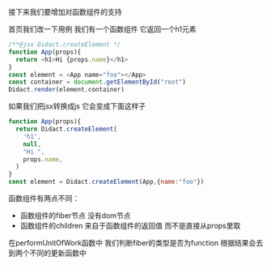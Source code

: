 接下来我们要增加对函数组件的支持

首页我们改一下用例 我们有一个函数组件 它返回一个h1元素
```js
/**@jsx Didact.createElement */
function App(props){
  return <h1>Hi {props.name}</h1>
}
const element = <App name="foo"></App>
const container = document.getElementById("root")
Didact.render(element,container)
```
如果我们把jsx转换成js 它会变成下面这样子
```js
function App(props){
  return Didact.createElement(
    'h1',
    null,
    "Hi ",
    props.name,
  )
}
const element = Didact.createElement(App,{name:"foo"})
```

函数组件有两点不同：
- 函数组件的fiber节点 没有dom节点
- 函数组件的children 来自于函数组件的返回值 而不是直接从props里取

在performUnitOfWork函数中 我们判断fiber的类型是否为function 根据结果会去到两个不同的更新函数中